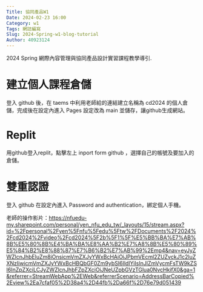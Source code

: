 ```yaml
---
Title: 協同產品W1
Date: 2024-02-23 16:00
Category: w1
Tags: 網誌編寫
Slug: 2024-Spring-w1-blog-tutorial
Author: 40923124
---
```


2024 Spring 網際內容管理與協同產品設計實習課程教學導引.

<!-- PELICAN_END_SUMMARY -->

# 建立個人課程倉儲
登入 github 後，在 taems 中利用老師給的連結建立名稱為 cd2024 的個人倉儲，完成後在設定內進入 Pages 設定改為 main 並儲存，讓github生成網站。

# Replit
用github登入replit，點擊左上 inport form github ，選擇自己的帳號及要加入的倉儲。


# 雙重認證
登入 github 在設定內進入 Password and authentication，綁定個人手機。

老師的操作影片：https://nfuedu-my.sharepoint.com/personal/yen_nfu_edu_tw/_layouts/15/stream.aspx?id=%2Fpersonal%2Fyen%5Fnfu%5Fedu%5Ftw%2FDocuments%2F2024%2Fcd2024%2Fvideo%2Fcd2024%5F2b%5F1%5F%E5%BB%BA%E7%AB%8B%E5%80%8B%E4%BA%BA%E8%AA%B2%E7%A8%8B%E5%80%89%E5%84%B2%E8%88%87%E7%B6%B2%E7%AB%99%2Emp4&nav=eyJyZWZlcnJhbEluZm8iOnsicmVmZXJyYWxBcHAiOiJPbmVEcml2ZUZvckJ1c2luZXNzIiwicmVmZXJyYWxBcHBQbGF0Zm9ybSI6IldlYiIsInJlZmVycmFsTW9kZSI6InZpZXciLCJyZWZlcnJhbFZpZXciOiJNeUZpbGVzTGlua0NvcHkifX0&ga=1&referrer=StreamWebApp%2EWeb&referrerScenario=AddressBarCopied%2Eview%2Ea7cfaf05%2D38a4%2D44fb%2Da66f%2D76e79d051439